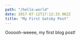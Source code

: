 ```yaml
---
path: "/hello-world"
date: 2017-07-12T17:12:33.962Z
title: "My First Gatsby Post"
---
```

Oooooh-weeee, my first blog post!